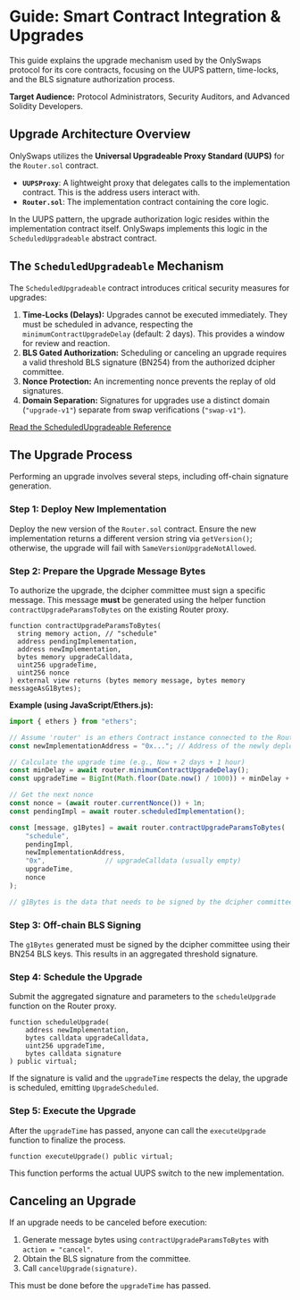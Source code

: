 # Guide: Smart Contract Integration & Upgrades

This guide explains the upgrade mechanism used by the OnlySwaps protocol for its core contracts, focusing on the UUPS pattern, time-locks, and the BLS signature authorization process.

**Target Audience:** Protocol Administrators, Security Auditors, and Advanced Solidity Developers.

## Upgrade Architecture Overview

OnlySwaps utilizes the **Universal Upgradeable Proxy Standard (UUPS)** for the `Router.sol` contract.

*   **`UUPSProxy`**: A lightweight proxy that delegates calls to the implementation contract. This is the address users interact with.
*   **`Router.sol`**: The implementation contract containing the core logic.

In the UUPS pattern, the upgrade authorization logic resides within the implementation contract itself. OnlySwaps implements this logic in the `ScheduledUpgradeable` abstract contract.

## The `ScheduledUpgradeable` Mechanism

The `ScheduledUpgradeable` contract introduces critical security measures for upgrades:

1.  **Time-Locks (Delays):** Upgrades cannot be executed immediately. They must be scheduled in advance, respecting the `minimumContractUpgradeDelay` (default: 2 days). This provides a window for review and reaction.
2.  **BLS Gated Authorization:** Scheduling or canceling an upgrade requires a valid threshold BLS signature (BN254) from the authorized dcipher committee.
3.  **Nonce Protection:** An incrementing nonce prevents the replay of old signatures.
4.  **Domain Separation:** Signatures for upgrades use a distinct domain (`"upgrade-v1"`) separate from swap verifications (`"swap-v1"`).

[Read the ScheduledUpgradeable Reference](../reference/solidity/scheduled-upgradeable.md)

## The Upgrade Process

Performing an upgrade involves several steps, including off-chain signature generation.

### Step 1: Deploy New Implementation

Deploy the new version of the `Router.sol` contract. Ensure the new implementation returns a different version string via `getVersion()`; otherwise, the upgrade will fail with `SameVersionUpgradeNotAllowed`.

### Step 2: Prepare the Upgrade Message Bytes

To authorize the upgrade, the dcipher committee must sign a specific message. This message **must** be generated using the helper function `contractUpgradeParamsToBytes` on the existing Router proxy.

```solidity
function contractUpgradeParamsToBytes(
  string memory action, // "schedule"
  address pendingImplementation,
  address newImplementation,
  bytes memory upgradeCalldata,
  uint256 upgradeTime,
  uint256 nonce
) external view returns (bytes memory message, bytes memory messageAsG1Bytes);
```

**Example (using JavaScript/Ethers.js):**

```javascript
import { ethers } from "ethers";

// Assume 'router' is an ethers Contract instance connected to the Router Proxy
const newImplementationAddress = "0x..."; // Address of the newly deployed contract

// Calculate the upgrade time (e.g., Now + 2 days + 1 hour)
const minDelay = await router.minimumContractUpgradeDelay();
const upgradeTime = BigInt(Math.floor(Date.now() / 1000)) + minDelay + 3600n;

// Get the next nonce
const nonce = (await router.currentNonce()) + 1n;
const pendingImpl = await router.scheduledImplementation();

const [message, g1Bytes] = await router.contractUpgradeParamsToBytes(
    "schedule",
    pendingImpl,
    newImplementationAddress,
    "0x",               // upgradeCalldata (usually empty)
    upgradeTime,
    nonce
);

// g1Bytes is the data that needs to be signed by the dcipher committee.
```

### Step 3: Off-chain BLS Signing

The `g1Bytes` generated must be signed by the dcipher committee using their BN254 BLS keys. This results in an aggregated threshold signature.

### Step 4: Schedule the Upgrade

Submit the aggregated signature and parameters to the `scheduleUpgrade` function on the Router proxy.

```solidity
function scheduleUpgrade(
    address newImplementation,
    bytes calldata upgradeCalldata,
    uint256 upgradeTime,
    bytes calldata signature
) public virtual;
```

If the signature is valid and the `upgradeTime` respects the delay, the upgrade is scheduled, emitting `UpgradeScheduled`.

### Step 5: Execute the Upgrade

After the `upgradeTime` has passed, anyone can call the `executeUpgrade` function to finalize the process.

```solidity
function executeUpgrade() public virtual;
```

This function performs the actual UUPS switch to the new implementation.

## Canceling an Upgrade

If an upgrade needs to be canceled before execution:

1.  Generate message bytes using `contractUpgradeParamsToBytes` with `action = "cancel"`.
2.  Obtain the BLS signature from the committee.
3.  Call `cancelUpgrade(signature)`.

This must be done before the `upgradeTime` has passed.
